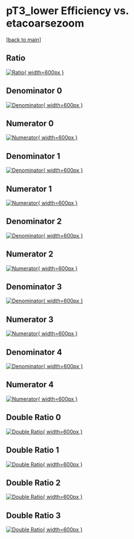 # pT3_lower Efficiency vs. etacoarsezoom

[[back to main](./)]



## Ratio

[![Ratio](../mtv/var/pT3_lower_xtr_211_-1_eff_etacoarsezoom.png){ width=600px }](../mtv/var/pT3_lower_xtr_211_-1_eff_etacoarsezoom.pdf)

## Denominator 0

[![Denominator](../mtv/den/pT3_lower_xtr_211_-1_eff_etacoarsezoom_den0.png){ width=600px }](../mtv/den/pT3_lower_xtr_211_-1_eff_etacoarsezoom_den0.pdf)

## Numerator 0

[![Numerator](../mtv/num/pT3_lower_xtr_211_-1_eff_etacoarsezoom_num0.png){ width=600px }](../mtv/num/pT3_lower_xtr_211_-1_eff_etacoarsezoom_num0.pdf)

## Denominator 1

[![Denominator](../mtv/den/pT3_lower_xtr_211_-1_eff_etacoarsezoom_den1.png){ width=600px }](../mtv/den/pT3_lower_xtr_211_-1_eff_etacoarsezoom_den1.pdf)

## Numerator 1

[![Numerator](../mtv/num/pT3_lower_xtr_211_-1_eff_etacoarsezoom_num1.png){ width=600px }](../mtv/num/pT3_lower_xtr_211_-1_eff_etacoarsezoom_num1.pdf)

## Denominator 2

[![Denominator](../mtv/den/pT3_lower_xtr_211_-1_eff_etacoarsezoom_den2.png){ width=600px }](../mtv/den/pT3_lower_xtr_211_-1_eff_etacoarsezoom_den2.pdf)

## Numerator 2

[![Numerator](../mtv/num/pT3_lower_xtr_211_-1_eff_etacoarsezoom_num2.png){ width=600px }](../mtv/num/pT3_lower_xtr_211_-1_eff_etacoarsezoom_num2.pdf)

## Denominator 3

[![Denominator](../mtv/den/pT3_lower_xtr_211_-1_eff_etacoarsezoom_den3.png){ width=600px }](../mtv/den/pT3_lower_xtr_211_-1_eff_etacoarsezoom_den3.pdf)

## Numerator 3

[![Numerator](../mtv/num/pT3_lower_xtr_211_-1_eff_etacoarsezoom_num3.png){ width=600px }](../mtv/num/pT3_lower_xtr_211_-1_eff_etacoarsezoom_num3.pdf)

## Denominator 4

[![Denominator](../mtv/den/pT3_lower_xtr_211_-1_eff_etacoarsezoom_den4.png){ width=600px }](../mtv/den/pT3_lower_xtr_211_-1_eff_etacoarsezoom_den4.pdf)

## Numerator 4

[![Numerator](../mtv/num/pT3_lower_xtr_211_-1_eff_etacoarsezoom_num4.png){ width=600px }](../mtv/num/pT3_lower_xtr_211_-1_eff_etacoarsezoom_num4.pdf)

## Double Ratio 0

[![Double Ratio](../mtv/ratio/pT3_lower_xtr_211_-1_eff_etacoarsezoom_ratio0.png){ width=600px }](../mtv/ratio/pT3_lower_xtr_211_-1_eff_etacoarsezoom_ratio0.pdf)

## Double Ratio 1

[![Double Ratio](../mtv/ratio/pT3_lower_xtr_211_-1_eff_etacoarsezoom_ratio1.png){ width=600px }](../mtv/ratio/pT3_lower_xtr_211_-1_eff_etacoarsezoom_ratio1.pdf)

## Double Ratio 2

[![Double Ratio](../mtv/ratio/pT3_lower_xtr_211_-1_eff_etacoarsezoom_ratio2.png){ width=600px }](../mtv/ratio/pT3_lower_xtr_211_-1_eff_etacoarsezoom_ratio2.pdf)

## Double Ratio 3

[![Double Ratio](../mtv/ratio/pT3_lower_xtr_211_-1_eff_etacoarsezoom_ratio3.png){ width=600px }](../mtv/ratio/pT3_lower_xtr_211_-1_eff_etacoarsezoom_ratio3.pdf)

